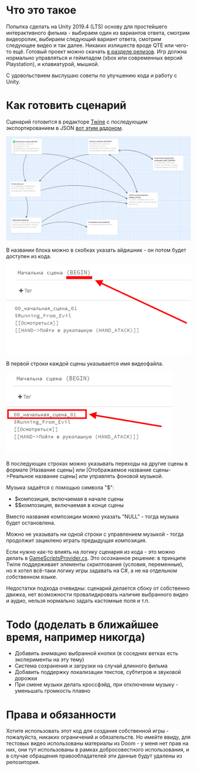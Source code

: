 # Что это такое

Попытка сделать на Unity 2019.4 (LTS) основу для простейшего интерактивного фильма - выбираем один из вариантов ответа, смотрим видеоролик, выбираем следующий вариант ответа, смотрим следующее видео и так далее. Никаких излишеств вроде QTE или чего-то ещё. Готовый проект можно скачать [в разделе релизов](https://github.com/Newbilius/UnityFMVProofOfConcept/releases). Игр должна нормально управляться и геймпадом (xbox или современных версий Playstation), и клавиатурой, мышкой.

С удовольствием выслушаю советы по улучшению кода и работу с Unity.

# Как готовить сценарий

Сценарий готовится в редакторе [Twine](https://github.com/klembot/twinejs/releases/) с последующим экспортированием в JSON [вот этим аддоном](https://github.com/DigitalCarleton/Prairie/wiki/Exporting-Data-from-Twine-to-JSON). 

![внешний вид сценария](/screens_for_github/screens.png)

В названии блока можно в скобках указать айдишник - он потом будет доступен из кода.

![иллюстрация](/screens_for_github/scene_id.png)

В первой строки каждой сцены указывается имя видеофайла.

![иллюстрация](/screens_for_github/file_name.png)

В последующих строках можно указывать переходы на другие сцены в формате [Название сцены] или [Отображаемое название сцены->Реальное название сцены] или управлять фоновой музыкой.

Музыка задаётся с помощью символа "$":
* $композиция, включаемая в начале сцены
* $$композиция, включаемая в конце сцены

Вместо названия композиции можно указать "NULL" - тогда музыка будет остановлена.

Можно не указывать ни одной строки с управлением музыкой - тогда продолжит зациклено играть предыдущая композиция.

Если нужно как-то влиять на логику сценария из кода - это можно делать в [GameScriptsProvider.cs](Assets/Scripts/Gameplay/GameScriptsProvider.cs). Это осознанное решение: в принципе Twine поддерживает элементы скриптования (условия, переменные), но я хотел всё-таки логику игры задавать на С#, а не на отдельном собственном языке.

Недостатки подхода очевидны: сценарий делается сбоку от собственно движка, нет возможности провалидировать наличие выбранного видео и аудио, нельзя нормально задать кастомные поля и т.п.

# Todo (доделать в ближайшее время, например никогда)

* Добавить анимацию выбранной кнопки (в соседних ветках есть эксперименты на эту тему)
* Система сохранения и загрузки на случай длинного фильма
* Добавить поддержку локализации текстов, субтитров и звуковой дорожки
* При смене музыки делать кроссфэйд, при отключении музыку - уменьшать громкость плавно

# Права и обязанности

Хотите использовать этот код для создания собственной игры - пожалуйста, никаких ограничений и обязательств. Но имейте ввиду, для тестовых видео использованы материалы из Doom - у меня нет прав на них, они тут использованы в рамках добросовестного использования, и в случае обращения правообладателей эти данные будут удалены из репозитория.
